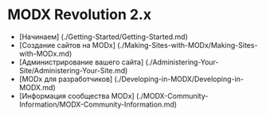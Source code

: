 # MODX Revolution 2.x
* [Начинаем] (./Getting-Started/Getting-Started.md)
* [Создание сайтов на MODx] (./Making-Sites-with-MODx/Making-Sites-with-MODx.md)
* [Администрирование вашего сайта] (./Administering-Your-Site/Administering-Your-Site.md)
* [MODx для разработчиков] (./Developing-in-MODX/Developing-in-MODX.md)
* [Информация сообщества MODx] (./MODX-Community-Information/MODX-Community-Information.md)
